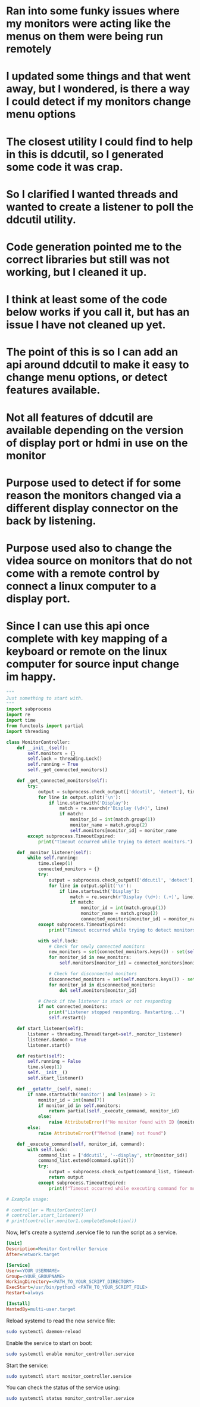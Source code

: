 
# Ran into some funky issues where my monitors were acting like the menus on them were being run remotely
# I updated some things and that went away, but I wondered, is there a way I could detect if my monitors change menu options
# The closest utility I could find to help in this is ddcutil, so I generated some code it was crap.
# So I clarified I wanted threads and wanted to create a listener to poll the ddcutil utility.
# Code generation pointed me to the correct libraries but still was not working, but I cleaned it up.
# I think at least some of the code below works if you call it, but has an issue I have not cleaned up yet.
# The point of this is so I can add an api around ddcutil to make it easy to change menu options, or detect features available.
# Not all features of ddcutil are available depending on the version of display port or hdmi in use on the monitor
# Purpose used to detect if for some reason the monitors changed via a different display connector on the back by listening.
# Purpose used also to change the videa source on monitors that do not come with a remote control by connect a linux computer to a display port.
# Since I can use this api once complete with key mapping of a keyboard or remote on the linux computer for source input change im happy.

```python
"""
Just something to start with.
"""
import subprocess
import re
import time
from functools import partial
import threading

class MonitorController:
    def __init__(self):
        self.monitors = {}
        self.lock = threading.Lock()
        self.running = True
        self._get_connected_monitors()

    def _get_connected_monitors(self):
        try:
            output = subprocess.check_output(['ddcutil', 'detect'], timeout=10).decode('utf-8')
            for line in output.split('\n'):
                if line.startswith('Display'):
                    match = re.search(r'Display (\d+)', line)
                    if match:
                        monitor_id = int(match.group(1))
                        monitor_name = match.group(2)
                        self.monitors[monitor_id] = monitor_name
        except subprocess.TimeoutExpired:
            print("Timeout occurred while trying to detect monitors.")

    def _monitor_listener(self):
        while self.running:
            time.sleep(1)
            connected_monitors = {}
            try:
                output = subprocess.check_output(['ddcutil', 'detect'], timeout=10).decode('utf-8')
                for line in output.split('\n'):
                    if line.startswith('Display'):
                        match = re.search(r'Display (\d+): (.+)', line)
                        if match:
                            monitor_id = int(match.group(1))
                            monitor_name = match.group(2)
                            connected_monitors[monitor_id] = monitor_name
            except subprocess.TimeoutExpired:
                print("Timeout occurred while trying to detect monitors.")

            with self.lock:
                # Check for newly connected monitors
                new_monitors = set(connected_monitors.keys()) - set(self.monitors.keys())
                for monitor_id in new_monitors:
                    self.monitors[monitor_id] = connected_monitors[monitor_id]

                # Check for disconnected monitors
                disconnected_monitors = set(self.monitors.keys()) - set(connected_monitors.keys())
                for monitor_id in disconnected_monitors:
                    del self.monitors[monitor_id]

            # Check if the listener is stuck or not responding
            if not connected_monitors:
                print("Listener stopped responding. Restarting...")
                self.restart()

    def start_listener(self):
        listener = threading.Thread(target=self._monitor_listener)
        listener.daemon = True
        listener.start()

    def restart(self):
        self.running = False
        time.sleep(1)
        self.__init__()
        self.start_listener()

    def __getattr__(self, name):
        if name.startswith('monitor') and len(name) > 7:
            monitor_id = int(name[7])
            if monitor_id in self.monitors:
                return partial(self._execute_command, monitor_id)
            else:
                raise AttributeError(f"No monitor found with ID {monitor_id}")
        else:
            raise AttributeError(f"Method {name} not found")

    def _execute_command(self, monitor_id, command):
        with self.lock:
            command_list = ['ddcutil', '--display', str(monitor_id)]
            command_list.extend(command.split())
            try:
                output = subprocess.check_output(command_list, timeout=10).decode('utf-8')
                return output
            except subprocess.TimeoutExpired:
                print(f"Timeout occurred while executing command for monitor {monitor_id}.")

# Example usage:

# controller = MonitorController()
# controller.start_listener()
# print(controller.monitor1.completeSomeAction())
```

Now, let's create a systemd .service file to run the script as a service.  
```ini
[Unit]
Description=Monitor Controller Service
After=network.target

[Service]
User=<YOUR_USERNAME>
Group=<YOUR_GROUPNAME>
WorkingDirectory=<PATH_TO_YOUR_SCRIPT_DIRECTORY>
ExecStart=/usr/bin/python3 <PATH_TO_YOUR_SCRIPT_FILE>
Restart=always

[Install]
WantedBy=multi-user.target
```
Reload systemd to read the new service file:
```bash
sudo systemctl daemon-reload
```
Enable the service to start on boot:
```bash
sudo systemctl enable monitor_controller.service
```
Start the service:
```bash
sudo systemctl start monitor_controller.service
```
You can check the status of the service using:
```bash
sudo systemctl status monitor_controller.service
```
